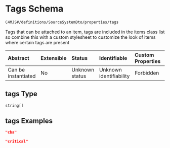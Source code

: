 # Tags Schema

```txt
C4MJS#/definitions/SourceSystemDto/properties/tags
```

Tags that can be attached to an item, tags are included in the items class list so combine this with a custom stylesheet to customize the look of items where certain tags are present

| Abstract            | Extensible | Status         | Identifiable            | Custom Properties | Additional Properties | Access Restrictions | Defined In                                                                            |
| :------------------ | :--------- | :------------- | :---------------------- | :---------------- | :-------------------- | :------------------ | :------------------------------------------------------------------------------------ |
| Can be instantiated | No         | Unknown status | Unknown identifiability | Forbidden         | Allowed               | none                | [source-workspace.schema.json\*](source-workspace.schema.json "open original schema") |

## tags Type

`string[]`

## tags Examples

```json
"cba"
```

```json
"critical"
```
